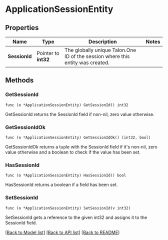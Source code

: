 # ApplicationSessionEntity

## Properties

Name | Type | Description | Notes
------------ | ------------- | ------------- | -------------
**SessionId** | Pointer to **int32** | The globally unique Talon.One ID of the session where this entity was created. | 

## Methods

### GetSessionId

`func (o *ApplicationSessionEntity) GetSessionId() int32`

GetSessionId returns the SessionId field if non-nil, zero value otherwise.

### GetSessionIdOk

`func (o *ApplicationSessionEntity) GetSessionIdOk() (int32, bool)`

GetSessionIdOk returns a tuple with the SessionId field if it's non-nil, zero value otherwise
and a boolean to check if the value has been set.

### HasSessionId

`func (o *ApplicationSessionEntity) HasSessionId() bool`

HasSessionId returns a boolean if a field has been set.

### SetSessionId

`func (o *ApplicationSessionEntity) SetSessionId(v int32)`

SetSessionId gets a reference to the given int32 and assigns it to the SessionId field.


[[Back to Model list]](../README.md#documentation-for-models) [[Back to API list]](../README.md#documentation-for-api-endpoints) [[Back to README]](../README.md)


